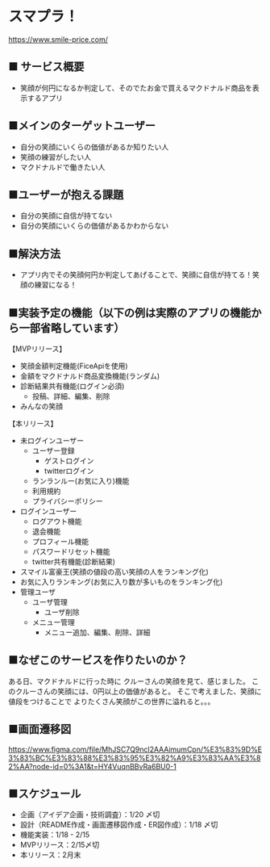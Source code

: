 # スマプラ！
https://www.smile-price.com/
## ■ サービス概要
- 笑顔が何円になるか判定して、そのでたお金で買えるマクドナルド商品を表示するアプリ

## ■メインのターゲットユーザー
- 自分の笑顔にいくらの価値があるか知りたい人
- 笑顔の練習がしたい人
- マクドナルドで働きたい人

## ■ユーザーが抱える課題
- 自分の笑顔に自信が持てない
- 自分の笑顔にいくらの価値があるかわからない

## ■解決方法
- アプリ内でその笑顔何円か判定してあげることで、笑顔に自信が持てる！笑顔の練習になる！

## ■実装予定の機能（以下の例は実際のアプリの機能から一部省略しています）
【MVPリリース】
* 笑顔金額判定機能(FiceApiを使用)
* 金額をマクドナルド商品変換機能(ランダム)
* 診断結果共有機能(ログイン必須)
  - 投稿、詳細、編集、削除
* みんなの笑顔

【本リリース】
* 未ログインユーザー
  - ユーザー登録
    - ゲストログイン
    - twitterログイン
  - ランランルー(お気に入り)機能
  - 利用規約
  - プライバシーポリシー
* ログインユーザー
  - ログアウト機能
  - 退会機能
  - プロフィール機能
  - パスワードリセット機能
  - twitter共有機能(診断結果)
* スマイル富豪王(笑顔の値段の高い笑顔の人をランキング化)
* お気に入りランキング(お気に入り数が多いものをランキング化)
* 管理ユーザ
  - ユーザ管理
    - ユーザ削除
  - メニュー管理
    - メニュー追加、編集、削除、詳細

## ■なぜこのサービスを作りたいのか？
ある日、マクドナルドに行った時に
クルーさんの笑顔を見て、感じました。
このクルーさんの笑顔には、0円以上の価値があると。
そこで考えました、笑顔に値段をつけることで
よりたくさん笑顔がこの世界に溢れると。。。

##  ■画面遷移図
https://www.figma.com/file/MhJSC7Q9ncl2AAAimumCpn/%E3%83%9D%E3%83%BC%E3%83%88%E3%83%95%E3%82%A9%E3%83%AA%E3%82%AA?node-id=0%3A1&t=HY4VuqnBBvRa6BU0-1

## ■スケジュール
- 企画（アイデア企画・技術調査）：1/20 〆切
- 設計（README作成・画面遷移図作成・ER図作成）：1/18 〆切
- 機能実装：1/18 - 2/15
- MVPリリース：2/15〆切
- 本リリース：2月末
